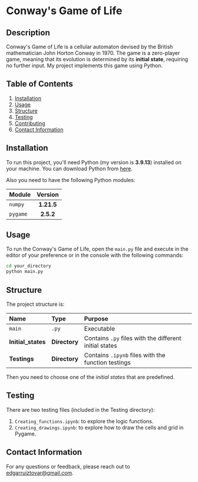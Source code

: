 # Conway's Game of Life

## Description
Conway's Game of Life is a cellular automaton devised by the British mathematician John Horton Conway in 1970. The game is a zero-player game, meaning that its evolution is determined by its **initial state**, requiring no further input. My project implements this game using Python.

## Table of Contents
1. [Installation](#installation)
2. [Usage](#usage)
3. [Structure](#structure)
3. [Testing](#testing)
4. [Contributing](#contributing)
5. [Contact Information](#contact-information)

## Installation
To run this project, you'll need Python (my version is **3.9.13**) installed on your machine. You can download Python from [here](https://www.python.org/).

Also you need to have the following Python modules:

| Module | Version |
|:-------|:-------:|
|`numpy`| **1.21.5**|
|`pygame`| **2.5.2**|

## Usage
To run the Conway's Game of Life, open the `main.py` file and execute in the editor of your preference or in the console with the following commands:

```bash
cd your_directory
python main.py
```

## Structure
The project structure is:

| Name | Type | Purpose |
|:-----|:-----|:--------|
| `main` | `.py` | Executable |
| **Initial_states** | **Directory** | Contains `.py` files with the different initial states |
| **Testings** | **Directory** | Contains `.ipynb` files with the function testings |

Then you need to choose one of the *initial states* that are predefined.

## Testing
There are two testing files (included in the Testing directory):
1. `Creating_functions.ipynb`: to explore the logic functions.
2. `Creating_drawings.ipynb`: to explore how to draw the cells and grid in Pygame.

## Contact Information
For any questions or feedback, please reach out to edgarruiztovar@gmail.com.